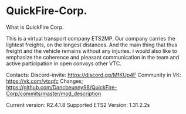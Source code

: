 # QuickFire-Corp.

What is QuickFire Corp.

This is a virtual transport company ETS2MP. Our company carries the lightest freights, on the longest distances. And the main thing that thus freight and the vehicle remains without any injuries. I would also like to emphasize the coherence and pleasant communication in the team and active participation in open convoys other VTС.


Сontacts:
 Discord-invite: https://discord.gg/MfKUp4F
 Community in VK: https://vk.com/vtcqfc
 Changes; https://github.com/Dancbeunny98/QuickFire-Corp/commits/master/mod_description


Current version: R2.4.1.8
Supported ETS2 Version: 1.31.2.2s
